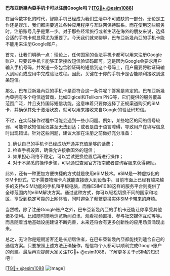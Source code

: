 **巴布亞新幾內亞手机卡可以注册Google吗？[[TG💪+ @esim1088](https://t.me/s/esim1088)]**

在当今数字化的时代，智能手机已经成为我们生活中不可或缺的一部分。无论是工作还是娱乐，我们都需要通过各种应用程序与互联网保持联系。而在使用这些服务时，注册账号几乎是第一步。对于那些经常旅行或者生活在海外的朋友来说，选择合适的手机卡就显得尤为重要了。今天我们就来聊聊，巴布亞新幾內亞的手机卡能不能用来注册Google账户。

首先，让我们明确一点：理论上，任何国家的合法手机卡都可以用来注册Google账户，只要该手机卡能够正常接收短信验证码即可。这是因为Google会要求用户输入手机号码，并发送一条包含验证码的短信到这个号码上，用户需要将验证码输入到网页或应用中完成验证过程。因此，关键在于你的手机卡是否能顺利接收到这条短信。

那么，巴布亞新幾內亞的手机卡是否符合这一条件呢？答案是肯定的。巴布亞新幾內亞拥有多个电信运营商，比如Digicel和Telikom PNG等，它们提供的服务覆盖范围广泛，并且支持国际短信功能。这意味着只要你选择了正规渠道购买的SIM卡，并确保其处于激活状态，就可以用来接收来自Google的验证码短信。

不过，在实际操作过程中可能会遇到一些小问题。例如，某些地区的网络信号较弱，可能导致短信延迟甚至无法到达；或者是由于语言障碍，导致用户在填写信息时出现错误。针对这些问题，建议大家在注册之前做好充分准备：

1. 确认自己的手机卡已经成功开通并充值足够的话费；
2. 检查手机设置，确保允许接收国外的短信；
3. 如果担心网络不稳定，可以尝试更换位置后再进行操作；
4. 对于不熟悉的操作步骤，可以通过查阅官方指南或者咨询客服来获得帮助。

此外，还有一种更加方便快捷的方式就是使用eSIM技术。eSIM是一种虚拟化的SIM卡形式，它不需要物理卡片就能直接嵌入到设备中。目前市面上已经有越来越多的支持eSIM功能的手机和平板电脑，而像ESIM1088这样的服务平台则提供了全球范围内的eSIM解决方案。通过这种方式，你可以轻松切换不同的国家和地区，享受到稳定可靠的上网体验，同时避免了频繁更换实体SIM卡带来的麻烦。

当然啦，除了注册Google账户之外，巴布亞新幾內亞的手机卡还能让你享受其他诸多便利。比如随时随地浏览新闻资讯、观看视频直播、参与社交媒体互动等等。而且随着当地基础设施建设不断完善，未来还将会有更多创新性的应用场景涌现出来。

总之，无论你是短期游客还是长期居住者，在巴布亞新幾內亞都能找到适合自己的通信方案。只要按照上述方法正确操作，相信每个人都可以顺利完成Google账户的创建。最后再次提醒大家关注[TG💪+ @esim1088](https://t.me/s/esim1088)，了解更多关于eSIM的知识吧！

[[TG💪+ @esim1088](https://t.me/s/esim1088) ![Image](https://i.postimg.cc/4NQfJmqS/Snipaste-2025-05-13-00-14-12.png)]